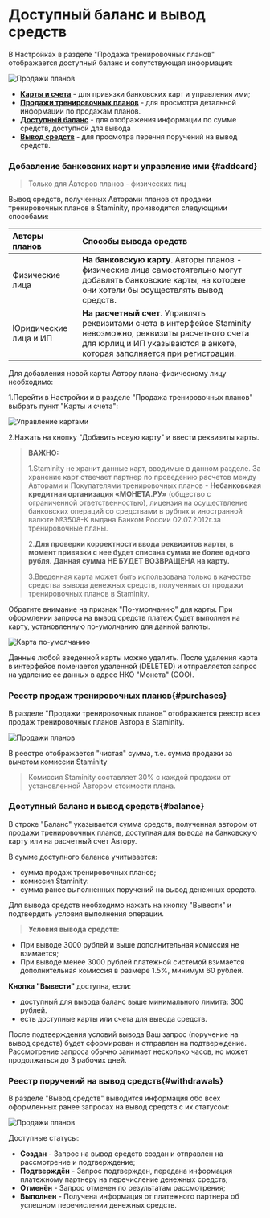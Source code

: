 # Доступный баланс и вывод средств

В Настройках в разделе "Продажа тренировочных планов" отображается доступный баланс и сопутствующая информация:

![Продажи планов](https://content.staminity.com/assets/images/_new/settings/user-purchases-all.png)

* **[Карты и счета](#addcard)** - для привязки банковских карт и управления ими;
* **[Продажи тренировочных планов](#purchases)** - для просмотра детальной информации по продажам планов. 
* **[Доступный баланс](#balance)** - для отображения информации по сумме средств, доступной для вывода
* **[Вывод средств](#withdrawals)** - для просмотра перечня поручений на вывод средств.

### Добавление банковских карт и управление ими {#addcard}

> Только для Авторов планов - физических лиц

Вывод средств, полученных Авторами планов от продажи тренировочных планов в Staminity, производится следующими способами:

| Авторы планов | Способы вывода средств |
| :--- | :--- |
| Физические лица | **На банковскую карту**. Авторы планов - физические лица самостоятельно могут добавлять банковские карты, на которые они хотели бы осуществлять вывод средств. |
| Юридические лица и ИП | **На расчетный счет**. Управлять реквизитами счета в интерфейсе Staminity невозможно, реквизиты расчетного счета для юрлиц и ИП указываются в анкете, которая заполняется при регистрации.  |

Для добавления новой карты Автору плана-физическому лицу необходимо:

1.Перейти в Настройки и в разделе "Продажа тренировочных планов" выбрать пункт "Карты и счета":

![Управление картами](https://content.staminity.com/assets/images/_new/settings/user-cards.png)

2.Нажать на кнопку "Добавить новую карту" и ввести реквизиты карты.

> **ВАЖНО:**
>
> 1.Staminity не хранит данные карт, вводимые в данном разделе. За хранение карт отвечает партнер по проведению расчетов между Авторами и Покупателями тренировочных планов - **Небанковская кредитная организация «МОНЕТА.РУ»** \(общество с ограниченной ответственностью\), лицензия на осуществление банковских операций со средствами в рублях и иностранной валюте №3508-К выдана Банком России 02.07.2012г.за тренировочные планы.
>
> 2.**Для проверки корректности ввода реквизитов карты, в момент привязки с нее будет списана сумма не более одного рубля. Данная сумма НЕ БУДЕТ ВОЗВРАЩЕНА на карту.**
>
> 3.Введенная карта может быть использована только в качестве средства вывода денежных средств, полученных от продажи тренировочных планов в Staminity.

Обратите внимание на признак "По-умолчанию" для карты. 
При оформлении запроса на вывод средств платеж будет выполнен на карту, установленную по-умолчанию для данной валюты.

![Карта по-умолчанию](https://content.staminity.com/assets/images/_new/settings/user-cards-default.png)

Данные любой введенной карты можно удалить. 
После удаления карта в интерфейсе помечается удаленной \(DELETED\) и отправляется запрос на удаление ее данных в адрес НКО "Монета" \(ООО\).

### Реестр продаж тренировочных планов{#purchases}

В разделе "Продажи тренировочных планов" отображается реестр всех продаж тренировочных планов Автора в Staminity.

![Продажи планов](https://content.staminity.com/assets/images/_new/settings/user-purchases.png)

В реестре отображается "чистая" сумма, т.е. сумма продажи за вычетом комиссии Staminity

> Комиссия Staminity составляет 30% с каждой продажи от установленной Автором стоимости плана.

### Доступный баланс и вывод средств{#balance}
В строке "Баланс" указывается сумма средств, полученная автором от продажи тренировочных планов, доступная для вывода на банковскую карту или на расчетный счет Автору. 

В сумме доступного баланса учитывается:
* сумма продаж тренировочных планов;
* комиссия Staminity:
* сумма ранее выполненных поручений на вывод денежных средств.

Для вывода средств необходимо нажать на кнопку "Вывести" и подтвердить условия выполнения операции. 

>**Условия вывода средств:**
* При выводе 3000 рублей и выше дополнительная комиссия не взимается;
* При выводе менее 3000 рублей платежной системой взимается дополнительная комиссия в размере 1.5%, минимум 60 рублей. 

**Кнопка "Вывести"** доступна, если:
* доступный для вывода баланс выше минимального лимита: 300 рублей.
* есть доступные карты или счета для вывода средств.

После подтверждения условий вывода Ваш запрос (поручение на вывод средств) будет сформирован и отправлен на подтверждение. Рассмотрение запроса обычно занимает несколько часов, но может продолжаться до 3 рабочих дней. 

### Реестр поручений на вывод средств{#withdrawals}
В разделе "Вывод средств" выводится информация обо всех оформленных ранее запросах на вывод средств с их статусом:

![Продажи планов](https://content.staminity.com/assets/images/_new/settings/user-withdrawals.png)

Доступные статусы:
* **Создан** - Запрос на вывод средств создан и отправлен на рассмотрение и подтверждение;
* **Подтверждён** - Запрос подтвержден, передана информация платежному партнеру на перечисление денежных средств;
* **Отменён** - Запрос отменен по результатам рассмотрения;
* **Выполнен** - Получена информация от платежного партнера об успешном перечислении денежных средств.